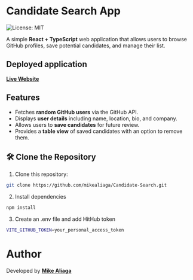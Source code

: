 # Candidate Search App

![License: MIT](https://img.shields.io/badge/License-MIT-blue.svg)

A simple **React + TypeScript** web application that allows users to browse GitHub profiles, save potential candidates, and manage their list.


## Deployed application
**[Live Website](https://candidate-search-205g.onrender.com/)**

## Features
- Fetches **random GitHub users** via the GitHub API.
- Displays **user details** including name, location, bio, and company.
- Allows users to **save candidates** for future review.
- Provides a **table view** of saved candidates with an option to remove them.



## 🛠️ Clone the Repository

1. Clone this repository:
```sh
git clone https://github.com/mikealiaga/Candidate-Search.git
```
2. Install dependencies
```sh
npm install
```
3. Create an .env file and add HitHub token
```sh
VITE_GITHUB_TOKEN=your_personal_access_token
```



# Author
Developed by **[Mike Aliaga](https://github.com/mikealiaga/)**
